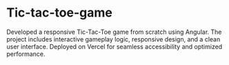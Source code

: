 # Tic-tac-toe-game
Developed a responsive Tic-Tac-Toe game from scratch using Angular. The project includes interactive gameplay logic, responsive design, and a clean user interface. Deployed on Vercel for seamless accessibility and optimized performance.
